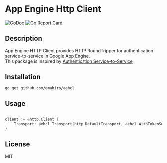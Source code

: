 # App Engine Http Client

[![GoDoc](https://godoc.org/github.com/emahiro/aehcl?status.svg)](https://godoc.org/github.com/emahiro/aehcl)
[![Go Report Card](https://goreportcard.com/badge/github.com/emahiro/aehcl)](https://goreportcard.com/report/github.com/emahiro/aehcl)

## Description

App Engine HTTP Client provides HTTP RoundTripper for authentication service-to-service in Google App Engine.  
This package is inspired by [Authentication Service-to-Service](https://cloud.google.com/run/docs/authenticating/service-to-service)

## Installation

```sh
go get github.com/emahiro/aehcl
```

## Usage

```go

client := &http.Client {
    Transport: aehcl.Transport(http.DefaultTransport, aehcl.WithTokenSource(aehcl.FetchIDToken))
}

```

## License

MIT

